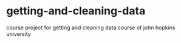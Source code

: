# getting-and-cleaning-data
course project for getting and cleaning data course of john hopkins university
